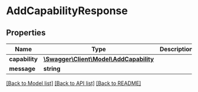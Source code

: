 # AddCapabilityResponse

## Properties
Name | Type | Description | Notes
------------ | ------------- | ------------- | -------------
**capability** | [**\Swagger\Client\Model\AddCapability**](AddCapability.md) |  | [optional] 
**message** | **string** |  | [optional] 

[[Back to Model list]](../README.md#documentation-for-models) [[Back to API list]](../README.md#documentation-for-api-endpoints) [[Back to README]](../README.md)


